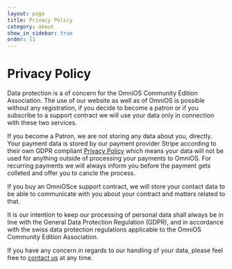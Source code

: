```yaml
---
layout: page
title: Privacy Policy
category: about
show_in_sidebar: true
order: 11
---
```


# Privacy Policy

Data protection is a of concern for the OmniOS Community Edition Association. The use of
our website as well as of OmniOS is possible without any registration, if
you decide to become a patron or if you subscribe to a support contract 
we will use your data only in connection with these two services.

If you become a Patron, we are not storing any data about you, directly. 
Your payment data is stored by our payment provider Stripe according to
their own GDPR compliant [Privacy Policy](https://stripe.com/ch/privacy)
which means your data will not be used for anything outside of processing
your payments to OmniOS.  For recurring payments we will always inform you
before the payment gets colleted and offer you to cancle the process.

If you buy an OmniOSce support contract, we will store your contact data
to be able to communicate with you about your contract and matters related
to that.

It is our intention to keep our processing of personal data shall always be in line with
the General Data Protection Regulation (GDPR), and in accordance with the
swiss data protection regulations applicable to the OmniOS
Community Edition Association.

If you have any concern in regards to our handling of your data, please feel
free to [contact us](contact) at any time.
